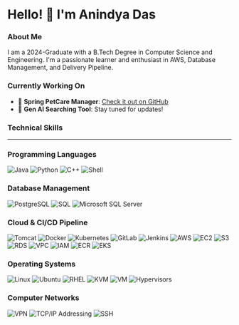 **Hello! 👋 I'm Anindya Das**
=============================

### About Me
I am a 2024-Graduate with a B.Tech Degree in Computer Science and Engineering. I'm a passionate learner and enthusiast in AWS, Database Management, and Delivery Pipeline.

### Currently Working On
- 🚀 **Spring PetCare Manager**: [Check it out on GitHub](https://github.com/anindyadas2001/PetCareManager)
- 🤖 **Gen AI Searching Tool**: Stay tuned for updates!

### Technical Skills
-------------

### Programming Languages
![Java](https://img.shields.io/badge/Java-007396?style=for-the-badge&logo=java&logoColor=white)
![Python](https://img.shields.io/badge/Python-3776AB?style=for-the-badge&logo=python&logoColor=white)
![C++](https://img.shields.io/badge/C++-00599C?style=for-the-badge&logo=c%2B%2B&logoColor=white)
![Shell](https://img.shields.io/badge/Shell-4EAA25?style=for-the-badge&logo=shell&logoColor=white)

### Database Management
![PostgreSQL](https://img.shields.io/badge/PostgreSQL-336791?style=for-the-badge&logo=postgresql&logoColor=white)
![SQL](https://img.shields.io/badge/SQL-4479A1?style=for-the-badge&logo=sql&logoColor=white)
![Microsoft SQL Server](https://img.shields.io/badge/Microsoft%20SQL%20Server-CC2927?style=for-the-badge&logo=microsoft-sql-server&logoColor=white)

### Cloud & CI/CD Pipeline
![Tomcat](https://img.shields.io/badge/Tomcat-F8DC75?style=for-the-badge&logo=apache-tomcat&logoColor=white)
![Docker](https://img.shields.io/badge/Docker-2496ED?style=for-the-badge&logo=docker&logoColor=white)
![Kubernetes](https://img.shields.io/badge/Kubernetes-326CE5?style=for-the-badge&logo=kubernetes&logoColor=white)
![GitLab](https://img.shields.io/badge/GitLab-FC6D26?style=for-the-badge&logo=gitlab&logoColor=white)
![Jenkins](https://img.shields.io/badge/Jenkins-D24939?style=for-the-badge&logo=jenkins&logoColor=white)
![AWS](https://img.shields.io/badge/AWS-232F3E?style=for-the-badge&logo=amazon-aws&logoColor=white)
![EC2](https://img.shields.io/badge/EC2-FF9900?style=for-the-badge&logo=amazon-ec2&logoColor=white)
![S3](https://img.shields.io/badge/S3-569A31?style=for-the-badge&logo=amazon-s3&logoColor=white)
![RDS](https://img.shields.io/badge/RDS-4F525F?style=for-the-badge&logo=amazon-rds&logoColor=white)
![VPC](https://img.shields.io/badge/VPC-FFC107?style=for-the-badge&logo=amazon-vpc&logoColor=white)
![IAM](https://img.shields.io/badge/IAM-0078D4?style=for-the-badge&logo=amazon-iam&logoColor=white)
![ECR](https://img.shields.io/badge/ECR-569A31?style=for-the-badge&logo=amazon-ecr&logoColor=white)
![EKS](https://img.shields.io/badge/EKS-232F3E?style=for-the-badge&logo=amazon-eks&logoColor=white)

### Operating Systems
![Linux](https://img.shields.io/badge/Linux-4EAA25?style=for-the-badge&logo=linux&logoColor=white)
![Ubuntu](https://img.shields.io/badge/Ubuntu-DD4814?style=for-the-badge&logo=ubuntu&logoColor=white)
![RHEL](https://img.shields.io/badge/RHEL-EE0000?style=for-the-badge&logo=red-hat&logoColor=white)
![KVM](https://img.shields.io/badge/KVM-0078D4?style=for-the-badge&logo=kvm&logoColor=white)
![VM](https://img.shields.io/badge/VM-808080?style=for-the-badge&logo=vmware&logoColor=white)
![Hypervisors](https://img.shields.io/badge/Hypervisors-808080?style=for-the-badge&logo=vmware&logoColor=white)

### Computer Networks
![VPN](https://img.shields.io/badge/VPN-0078D4?style=for-the-badge&logo=vpn&logoColor=white)
![TCP/IP Addressing](https://img.shields.io/badge/TCP/IP%20Addressing-808080?style=for-the-badge&logo=cisco&logoColor=white)
![SSH](https://img.shields.io/badge/SSH-808080?style=for-the-badge&logo=ssh&logoColor=white)
